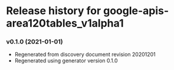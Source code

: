# Release history for google-apis-area120tables_v1alpha1

### v0.1.0 (2021-01-01)

* Regenerated from discovery document revision 20201201
* Regenerated using generator version 0.1.0

